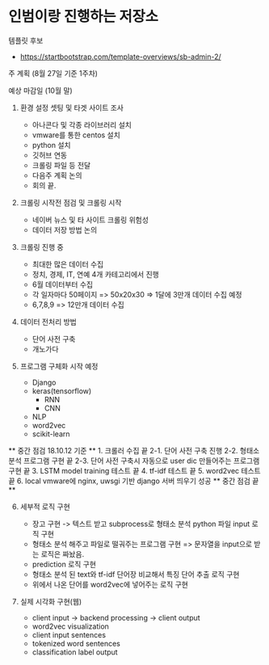 # 인범이랑 진행하는 저장소


템플릿 후보
- https://startbootstrap.com/template-overviews/sb-admin-2/


주 계획 (8월 27일 기준 1주차)

예상 마감일 (10월 말)

1. 환경 설정 셋팅 및 타겟 사이트 조사
    - 아나콘다 및 각종 라이브러리 설치
    - vmware를 통한 centos 설치
    - python 설치
    - 깃허브 연동
    - 크롤링 파일 등 전달
    - 다음주 계획 논의
    - 회의 끝.

2. 크롤링 시작전 점검 및 크롤링 시작
    - 네이버 뉴스 및 타 사이트 크롤링 위험성
    - 데이터 저장 방법 논의
    
3. 크롤링 진행 중
    - 최대한 많은 데이터 수집
    - 정치, 경제, IT, 연예 4개 카테고리에서 진행
    - 6월 데이터부터 수집
    - 각 일자마다 50페이지 => 50x20x30 => 1달에 3만개 데이터 수집 예정
    - 6,7,8,9 => 12만개 데이터 수집

4. 데이터 전처리 방법
    - 단어 사전 구축
    - 개노가다
    
5. 프로그램 구체화 시작 예정
    - Django
    - keras(tensorflow)
        - RNN
        - CNN
    - NLP
    - word2vec
    - scikit-learn

** 중간 점검 18.10.12 기준 **
    1. 크롤러 수집 끝
    2-1. 단어 사전 구축 진행
    2-2. 형태소 분석 프로그램 구현 끝
    2-3. 단어 사전 구축시 자동으로 user dic 만들어주는 프로그램 구현 끝
    3. LSTM model training 테스트 끝
    4. tf-idf 테스트 끝
    5. word2vec 테스트 끝
    6. local vmware에 nginx, uwsgi 기반 django 서버 띄우기 성공
** 중간 점검 끝 **

6. 세부적 로직 구현
    - 장고 구현 -> 텍스트 받고 subprocess로 형태소 분석 python 파일 input 로직 구현
    - 형태소 분석 해주고 파일로 떨궈주는 프로그램 구현 => 문자열을 input으로 받는 로직은 짜놨음.
    - prediction 로직 구현
    - 형태소 분석 된 text와 tf-idf 단어장 비교해서 특징 단어 추출 로직 구현
    - 위에서 나온 단어를 word2vec에 넣어주는 로직 구현

7. 실제 시각화 구현(웹)
    - client input -> backend processing -> client output
    - word2vec visualization
    - client input sentences
    - tokenized word sentences
    - classification label output